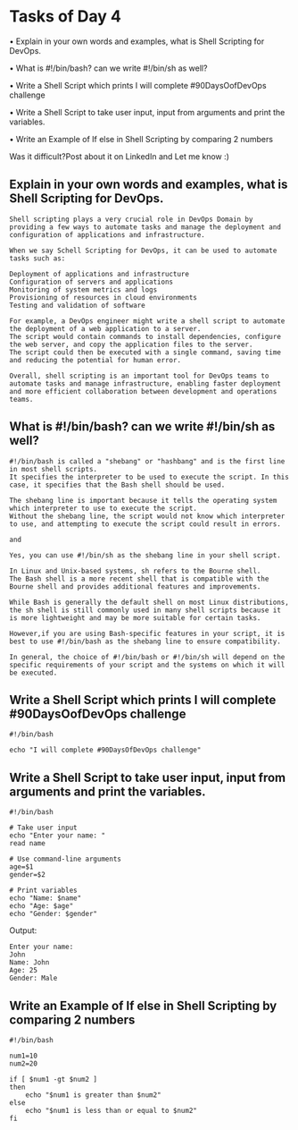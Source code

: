 # Tasks of Day 4

•	Explain in your own words and examples, what is Shell Scripting for DevOps.

•	What is #!/bin/bash? can we write #!/bin/sh as well?

•	Write a Shell Script which prints I will complete #90DaysOofDevOps challenge

•	Write a Shell Script to take user input, input from arguments and print the variables.

•	Write an Example of If else in Shell Scripting by comparing 2 numbers

Was it difficult?Post about it on LinkedIn and Let me know :) 

## Explain in your own words and examples, what is Shell Scripting for DevOps.
```
Shell scripting plays a very crucial role in DevOps Domain by providing a few ways to automate tasks and manage the deployment and configuration of applications and infrastructure. 

When we say Schell Scripting for DevOps, it can be used to automate tasks such as:

Deployment of applications and infrastructure
Configuration of servers and applications
Monitoring of system metrics and logs
Provisioning of resources in cloud environments
Testing and validation of software

For example, a DevOps engineer might write a shell script to automate the deployment of a web application to a server. 
The script would contain commands to install dependencies, configure the web server, and copy the application files to the server. 
The script could then be executed with a single command, saving time and reducing the potential for human error.

Overall, shell scripting is an important tool for DevOps teams to automate tasks and manage infrastructure, enabling faster deployment and more efficient collaboration between development and operations teams.
```
## What is #!/bin/bash? can we write #!/bin/sh as well?
```
#!/bin/bash is called a "shebang" or "hashbang" and is the first line in most shell scripts. 
It specifies the interpreter to be used to execute the script. In this case, it specifies that the Bash shell should be used.

The shebang line is important because it tells the operating system which interpreter to use to execute the script. 
Without the shebang line, the script would not know which interpreter to use, and attempting to execute the script could result in errors.

and

Yes, you can use #!/bin/sh as the shebang line in your shell script.

In Linux and Unix-based systems, sh refers to the Bourne shell.
The Bash shell is a more recent shell that is compatible with the Bourne shell and provides additional features and improvements.

While Bash is generally the default shell on most Linux distributions, the sh shell is still commonly used in many shell scripts because it is more lightweight and may be more suitable for certain tasks.

However,if you are using Bash-specific features in your script, it is best to use #!/bin/bash as the shebang line to ensure compatibility.

In general, the choice of #!/bin/bash or #!/bin/sh will depend on the specific requirements of your script and the systems on which it will be executed.
```
## Write a Shell Script which prints I will complete #90DaysOofDevOps challenge
```
#!/bin/bash

echo "I will complete #90DaysOfDevOps challenge"
```
## 	Write a Shell Script to take user input, input from arguments and print the variables.
```
#!/bin/bash

# Take user input
echo "Enter your name: "
read name

# Use command-line arguments
age=$1
gender=$2

# Print variables
echo "Name: $name"
echo "Age: $age"
echo "Gender: $gender"
```
Output:
```
Enter your name:
John
Name: John
Age: 25
Gender: Male
```
## 	Write an Example of If else in Shell Scripting by comparing 2 numbers
```
#!/bin/bash

num1=10
num2=20

if [ $num1 -gt $num2 ]
then
    echo "$num1 is greater than $num2"
else
    echo "$num1 is less than or equal to $num2"
fi
```
